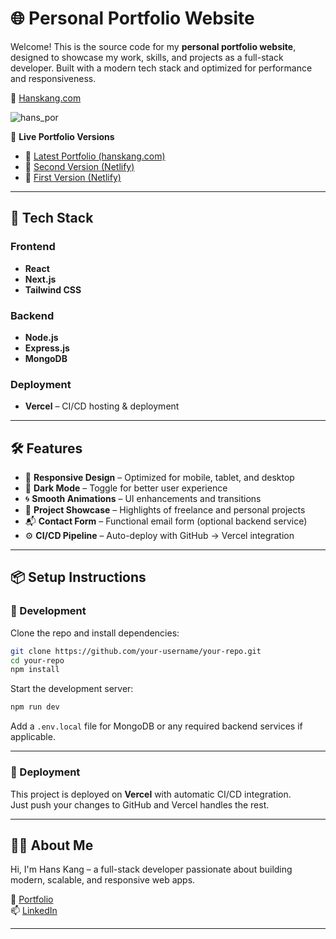 # 🌐 Personal Portfolio Website

Welcome! This is the source code for my **personal portfolio website**, designed to showcase my work, skills, and projects as a full-stack developer. Built with a modern tech stack and optimized for performance and responsiveness.


🌟 [Hanskang.com](https://hanskang.com)
  
![hans_por](https://github.com/user-attachments/assets/54d8da31-aa8f-4ab0-a729-9dce07e93943)

🔗 **Live Portfolio Versions**
- 🌟 [Latest Portfolio (hanskang.com)](https://hanskang.com)
- 🧪 [Second Version (Netlify)](https://hanskkangport.netlify.app)
- 🧪 [First Version (Netlify)](https://hanskang.netlify.app)

---

## 🧱 Tech Stack

### Frontend
- **React**
- **Next.js**
- **Tailwind CSS**

### Backend
- **Node.js**
- **Express.js**
- **MongoDB**

### Deployment
- **Vercel** – CI/CD hosting & deployment

---

## 🛠️ Features

- 🎨 **Responsive Design** – Optimized for mobile, tablet, and desktop
- 🌙 **Dark Mode** – Toggle for better user experience
- 🌀 **Smooth Animations** – UI enhancements and transitions
- 🧰 **Project Showcase** – Highlights of freelance and personal projects
- 📬 **Contact Form** – Functional email form (optional backend service)
- ⚙️ **CI/CD Pipeline** – Auto-deploy with GitHub → Vercel integration

---

## 📦 Setup Instructions

### 🔧 Development

Clone the repo and install dependencies:

```bash
git clone https://github.com/your-username/your-repo.git
cd your-repo
npm install
```

Start the development server:

```bash
npm run dev
```

Add a `.env.local` file for MongoDB or any required backend services if applicable.

---

### 🚀 Deployment

This project is deployed on **Vercel** with automatic CI/CD integration.  
Just push your changes to GitHub and Vercel handles the rest.

---

## 🙋‍♂️ About Me

Hi, I'm Hans Kang – a full-stack developer passionate about building modern, scalable, and responsive web apps.

🔗 [Portfolio](https://hanskang.com)  
📫 [LinkedIn](https://www.linkedin.com/in/hanskkang)

---
